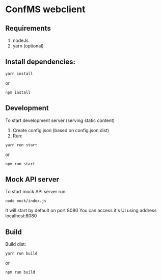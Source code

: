 # ConfMS webclient
## Requirements
1. nodeJs
2. yarn (optional)
## Install dependencies:
```
yarn install
```
or
```
npm install
```
## Development
To start development server (serving static content)
1. Create config.json (based on config.json.dist)
2. Run: 
```
yarn run start
```
or
```
npm run start
```

## Mock API server
To start mock API server run:
```
node mock/index.js
```
It will start by default on port 8080
You can access it's UI using address localhost:8080

## Build
Build dist:
```
yarn run build
```
or
```
npm run build
```
